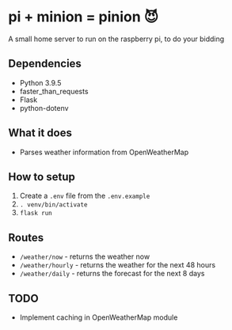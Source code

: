 # pi + minion = pinion 😈

A small home server to run on the raspberry pi, to do your bidding

## Dependencies

- Python 3.9.5
- faster_than_requests
- Flask
- python-dotenv

## What it does

- Parses weather information from OpenWeatherMap

## How to setup

1. Create a `.env` file from the `.env.example`
2. `. venv/bin/activate`
2. `flask run`

## Routes

- `/weather/now` - returns the weather now
- `/weather/hourly` - returns the weather for the next 48 hours
- `/weather/daily` - returns the forecast for the next 8 days

## TODO

- Implement caching in OpenWeatherMap module
